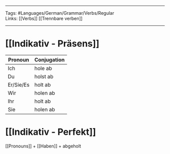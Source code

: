___
Tags: #Languages/German/Grammar/Verbs/Regular  
Links: [[Verbs]] [[Trennbare verben]]
___
# [[Indikativ - Präsens]]
Pronoun|Conjugation
------------ | ------------
Ich | hole ab
Du | holst ab
Er/Sie/Es | holt ab
Wir | holen ab
Ihr | holt ab
Sie | holen ab


# [[Indikativ - Perfekt]]
[[Pronouns]] + [[Haben]] + abgeholt